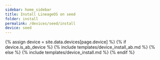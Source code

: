 ```yaml
---
sidebar: home_sidebar
title: Install LineageOS on seed
folder: install
permalink: /devices/seed/install
device: seed
---
```

{% assign device = site.data.devices[page.device] %}
{% if device.is_ab_device %}
{% include templates/device_install_ab.md %}
{% else %}
{% include templates/device_install.md %}
{% endif %}
